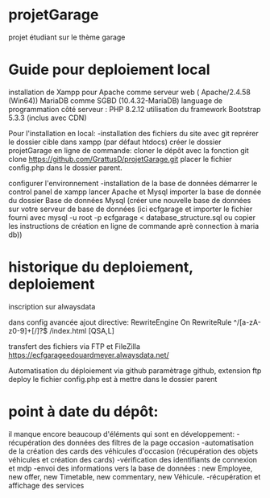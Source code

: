 # projetGarage
projet étudiant sur le thème garage

# Guide pour deploiement local
installation de Xampp pour
    Apache comme serveur web (	Apache/2.4.58 (Win64))
    MariaDB comme SGBD (10.4.32-MariaDB)
    language de programmation côté serveur : PHP 8.2.12
utilisation du framework Bootstrap 5.3.3 (inclus avec CDN)

Pour l'installation en local:
    -installation des fichiers du site avec git
reprérer le dossier cible dans xampp (par défaut htdocs)
créer le dossier projetGarage
en ligne de commande:
cloner le dépôt avec la fonction git clone https://github.com/GrattusD/projetGarage.git
placer le fichier config.php dans le dossier parent.

configurer l'environnement
    -installation de la base de données
démarrer le control panel de xampp
lancer Apache et Mysql
importer la base de donnée du dossier Base de données Mysql (créer une nouvelle base de données sur votre serveur de base de données (ici ecfgarage et importer le fichier fourni avec mysql -u root -p ecfgarage < database_structure.sql ou copier les instructions de création en ligne de commande aprè connection à maria db))

# historique du deploiement, deploiement
 inscription sur alwaysdata

 dans config avancée ajout directive:
    RewriteEngine On
RewriteRule ^/[a-zA-z0-9]+[/]?$ /index.html [QSA,L]

transfert des fichiers via FTP et FileZilla
https://ecfgarageedouardmeyer.alwaysdata.net/ 

Automatisation du déploiement via github
paramètrage github, extension ftp deploy
le fichier config.php est à mettre dans le dossier parent

# point à date du dépôt:
il manque encore beaucoup d'éléments qui sont en développement:
    -récupération des données des filtres de la page occasion
    -automatisation de la création des cards des véhicules d'occasion (récupération des objets véhicules et création des cards)
    -vérification des identifiants de connexion et mdp
    -envoi des informations vers la base de données : new Employee, new offer, new Timetable, new commentary, new Véhicule.
    -récupération et affichage des services